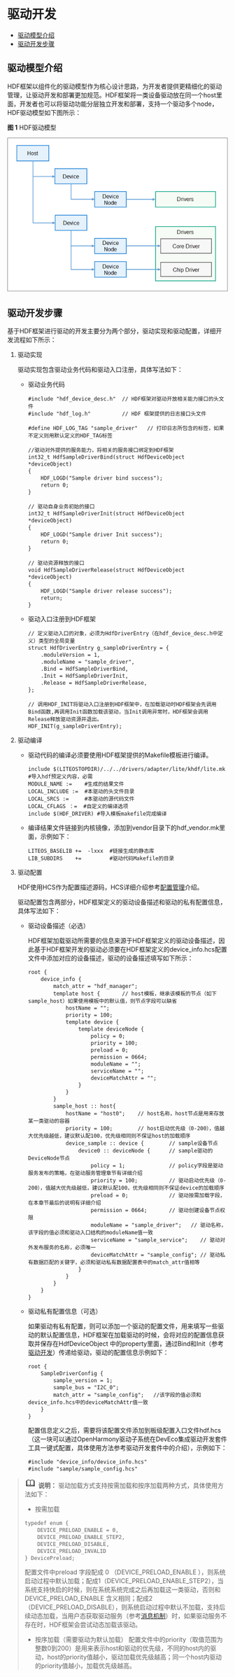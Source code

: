# 驱动开发<a name="ZH-CN_TOPIC_0000001051930361"></a>

-   [驱动模型介绍](#section157425168112)
-   [驱动开发步骤](#section1969312275533)

## 驱动模型介绍<a name="section157425168112"></a>

HDF框架以组件化的驱动模型作为核心设计思路，为开发者提供更精细化的驱动管理，让驱动开发和部署更加规范。HDF框架将一类设备驱动放在同一个host里面，开发者也可以将驱动功能分层独立开发和部署，支持一个驱动多个node，HDF驱动模型如下图所示：

**图 1**  HDF驱动模型<a name="fig5487113011526"></a>  


![](figure/zh-cn_image_0000001054564784.png)

## 驱动开发步骤<a name="section1969312275533"></a>

基于HDF框架进行驱动的开发主要分为两个部分，驱动实现和驱动配置，详细开发流程如下所示：

1.  <a name="li35182436435"></a>驱动实现

    驱动实现包含驱动业务代码和驱动入口注册，具体写法如下：

    -   驱动业务代码

        ```
        #include "hdf_device_desc.h"  // HDF框架对驱动开放相关能力接口的头文件
        #include "hdf_log.h"          // HDF 框架提供的日志接口头文件
        
        #define HDF_LOG_TAG "sample_driver"   // 打印日志所包含的标签，如果不定义则用默认定义的HDF_TAG标签
        
        //驱动对外提供的服务能力，将相关的服务接口绑定到HDF框架
        int32_t HdfSampleDriverBind(struct HdfDeviceObject *deviceObject)
        {
            HDF_LOGD("Sample driver bind success");
            return 0;
        }
        
        // 驱动自身业务初始的接口
        int32_t HdfSampleDriverInit(struct HdfDeviceObject *deviceObject)
        {
            HDF_LOGD("Sample driver Init success");
            return 0;
        }
        
        // 驱动资源释放的接口
        void HdfSampleDriverRelease(struct HdfDeviceObject *deviceObject)
        {
            HDF_LOGD("Sample driver release success");
            return;
        }
        ```

    -   驱动入口注册到HDF框架

        ```
        // 定义驱动入口的对象，必须为HdfDriverEntry（在hdf_device_desc.h中定义）类型的全局变量
        struct HdfDriverEntry g_sampleDriverEntry = {
            .moduleVersion = 1,
            .moduleName = "sample_driver",
            .Bind = HdfSampleDriverBind,
            .Init = HdfSampleDriverInit,
            .Release = HdfSampleDriverRelease,
        };
        
        // 调用HDF_INIT将驱动入口注册到HDF框架中，在加载驱动时HDF框架会先调用Bind函数,再调用Init函数加载该驱动，当Init调用异常时，HDF框架会调用Release释放驱动资源并退出。
        HDF_INIT(g_sampleDriverEntry);
        ```


2.  驱动编译
    -   驱动代码的编译必须要使用HDF框架提供的Makefile模板进行编译。

        ```
        include $(LITEOSTOPDIR)/../../drivers/adapter/lite/khdf/lite.mk #导入hdf预定义内容，必需
        MODULE_NAME :=    #生成的结果文件
        LOCAL_INCLUDE :=  #本驱动的头文件目录
        LOCAL_SRCS :=     #本驱动的源代码文件
        LOCAL_CFLAGS ：=  #自定义的编译选项
        include $(HDF_DRIVER) #导入模板makefile完成编译
        ```

    -   编译结果文件链接到内核镜像，添加到vendor目录下的hdf\_vendor.mk里面，示例如下：

        ```
        LITEOS_BASELIB +=  -lxxx  #链接生成的静态库
        LIB_SUBDIRS    +=         #驱动代码Makefile的目录
        ```


3.  驱动配置

    HDF使用HCS作为配置描述源码，HCS详细介绍参考[配置管理](driver-hdf-manage.md)介绍。

    驱动配置包含两部分，HDF框架定义的驱动设备描述和驱动的私有配置信息，具体写法如下：

    -   驱动设备描述（必选）

        HDF框架加载驱动所需要的信息来源于HDF框架定义的驱动设备描述，因此基于HDF框架开发的驱动必须要在HDF框架定义的device\_info.hcs配置文件中添加对应的设备描述，驱动的设备描述填写如下所示：

        ```
        root {
            device_info {
                match_attr = "hdf_manager";
                template host {       // host模板，继承该模板的节点（如下sample_host）如果使用模板中的默认值，则节点字段可以缺省
                    hostName = "";
                    priority = 100;
                    template device {
                        template deviceNode {
                            policy = 0;
                            priority = 100;
                            preload = 0;
                            permission = 0664;
                            moduleName = "";
                            serviceName = "";
                            deviceMatchAttr = "";
                        }
                    }
                }
                sample_host :: host{
                    hostName = "host0";    // host名称，host节点是用来存放某一类驱动的容器
                    priority = 100;        // host启动优先级（0-200），值越大优先级越低，建议默认配100，优先级相同则不保证host的加载顺序
                    device_sample :: device {        // sample设备节点
                        device0 :: deviceNode {      // sample驱动的DeviceNode节点
                            policy = 1;              // policy字段是驱动服务发布的策略，在驱动服务管理章节有详细介绍
                            priority = 100;          // 驱动启动优先级（0-200），值越大优先级越低，建议默认配100，优先级相同则不保证device的加载顺序
                            preload = 0;             // 驱动按需加载字段，在本章节最后的说明有详细介绍
                            permission = 0664;       // 驱动创建设备节点权限
                            moduleName = "sample_driver";   // 驱动名称，该字段的值必须和驱动入口结构的moduleName值一致
                            serviceName = "sample_service";    // 驱动对外发布服务的名称，必须唯一
                            deviceMatchAttr = "sample_config"; // 驱动私有数据匹配的关键字，必须和驱动私有数据配置表中的match_attr值相等
                        }
                    }
                }
            }
        }
        ```

    -   驱动私有配置信息（可选）

        如果驱动有私有配置，则可以添加一个驱动的配置文件，用来填写一些驱动的默认配置信息，HDF框架在加载驱动的时候，会将对应的配置信息获取并保存在HdfDeviceObject 中的property里面，通过Bind和Init（参考[驱动开发](#li35182436435)）传递给驱动，驱动的配置信息示例如下：

        ```
        root {
            SampleDriverConfig {
                sample_version = 1;
                sample_bus = "I2C_0";
                match_attr = "sample_config";   //该字段的值必须和device_info.hcs中的deviceMatchAttr值一致
            }
        }
        ```

        配置信息定义之后，需要将该配置文件添加到板级配置入口文件hdf.hcs（这一块可以通过OpenHarmony驱动子系统在DevEco集成驱动开发套件工具一键式配置，具体使用方法参考驱动开发套件中的介绍），示例如下：

        ```
        #include "device_info/device_info.hcs"
        #include "sample/sample_config.hcs"
        ```



>![](../public_sys-resources/icon-note.gif) **说明：** 
>驱动加载方式支持按需加载和按序加载两种方式，具体使用方法如下：
>-   按需加载
>    ```
>    typedef enum {
>        DEVICE_PRELOAD_ENABLE = 0,
>        DEVICE_PRELOAD_ENABLE_STEP2,
>        DEVICE_PRELOAD_DISABLE,
>        DEVICE_PRELOAD_INVALID
>    } DevicePreload;
>    ```
>    配置文件中preload 字段配成 0 （DEVICE\_PRELOAD\_ENABLE ），则系统启动过程中默认加载；配成1（DEVICE\_PRELOAD\_ENABLE\_STEP2），当系统支持快启的时候，则在系统系统完成之后再加载这一类驱动，否则和DEVICE\_PRELOAD\_ENABLE 含义相同；配成2（DEVICE\_PRELOAD\_DISABLE），则系统启动过程中默认不加载，支持后续动态加载，当用户态获取驱动服务（参考[消息机制](driver-hdf-news.md)）时，如果驱动服务不存在时，HDF框架会尝试动态加载该驱动。
>-   按序加载（需要驱动为默认加载）
>    配置文件中的priority（取值范围为整数0到200）是用来表示host和驱动的优先级，不同的host内的驱动，host的priority值越小，驱动加载优先级越高；同一个host内驱动的priority值越小，加载优先级越高。

